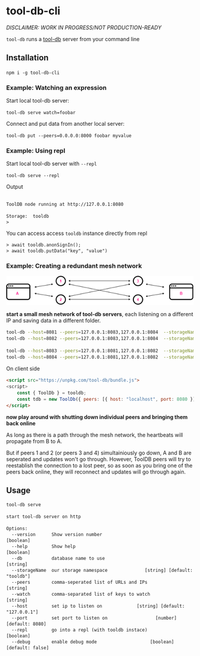 # tool-db-cli

*DISCLAIMER: WORK IN PROGRESS/NOT PRODUCTION-READY*

`tool-db` runs a [tool-db](https://github.com/Manwe-777/tool-db) server from your command line

## Installation

`npm i -g tool-db-cli`

### Example: Watching an expression

Start local tool-db server:

`tool-db serve watch=foobar`

Connect and put data from another local server:

`tool-db put --peers=0.0.0.0:8000 foobar myvalue`

### Example: Using repl

Start local tool-db server with `--repl`

`tool-db serve --repl`

Output

```

ToolDB node running at http://127.0.0.1:8080

Storage:  tooldb
>
```

You can access access `tooldb` instance directly from repl

```
> await tooldb.anonSignIn();
> await tooldb.putData("key", "value")
```

### Example: Creating a redundant mesh network

![Connecting two browsers, A and B, over a mesh of tool-db peers, 1 through 4](./docs/mesh-network.png)

**start a small mesh network of tool-db servers**, each listening on a different IP and saving data in a different folder.

```sh
tool-db --host=8081 --peers=127.0.0.1:8083,127.0.0.1:8084  --storageName=data1 # 1
tool-db --host=8082 --peers=127.0.0.1:8083,127.0.0.1:8084  --storageName=data2 # 2

tool-db --host=8083 --peers=127.0.0.1:8081,127.0.0.1:8082  --storageName=data3 # 3
tool-db --host=8084 --peers=127.0.0.1:8081,127.0.0.1:8082  --storageName=data4 # 4
```

On client side

```html
<script src="https://unpkg.com/tool-db/bundle.js">
<script>
    const { ToolDb } = tooldb;
    const tdb = new ToolDb({ peers: [{ host: "localhost", port: 8080 }], debug: true });
</script>
```

**now play around with shutting down individual peers and bringing them back online**

As long as there is a path through the mesh network, the heartbeats will propagate from B to A. 

But if peers 1 and 2 (or peers 3 and 4) simultainiously go down, A and B are seperated 
and updates won't go through. However, ToolDB peers will try to reestablish the connection 
to a lost peer, so as soon as you bring one of the peers back online, they will reconnect 
and updates will go through again. 

## Usage

```
tool-db serve

start tool-db server on http

Options:
  --version      Show version number                                   [boolean]
  --help         Show help                                             [boolean]
  --db           database name to use                                   [string]
  --storageName  our storage namespace              [string] [default: "tooldb"]
  --peers        comma-seperated list of URLs and IPs                   [string]
  --watch        comma-separated list of keys to watch                  [string]
  --host         set ip to listen on             [string] [default: "127.0.0.1"]
  --port         set port to listen on                  [number] [default: 8080]
  --repl         go into a repl (with tooldb instace)                     [boolean]
  --debug        enable debug mode                    [boolean] [default: false]
```
